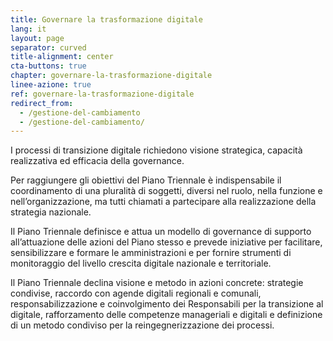 ```yaml
---
title: Governare la trasformazione digitale
lang: it
layout: page
separator: curved
title-alignment: center
cta-buttons: true
chapter: governare-la-trasformazione-digitale
linee-azione: true
ref: governare-la-trasformazione-digitale
redirect_from:
  - /gestione-del-cambiamento
  - /gestione-del-cambiamento/
---
```

I processi di transizione digitale richiedono visione strategica, capacità
realizzativa ed efficacia della governance. 

Per raggiungere gli obiettivi del Piano Triennale è indispensabile il
coordinamento di una pluralità di soggetti, diversi nel ruolo, nella funzione e
nell’organizzazione, ma tutti chiamati a partecipare alla realizzazione della
strategia nazionale.

Il Piano Triennale definisce e attua un modello di governance di supporto
all’attuazione delle azioni del Piano stesso e prevede iniziative per
facilitare, sensibilizzare e formare le amministrazioni e per fornire strumenti
di monitoraggio del livello crescita digitale nazionale e territoriale.

Il Piano Triennale declina visione e metodo in azioni concrete: strategie
condivise, raccordo con agende digitali regionali e comunali,
responsabilizzazione e coinvolgimento dei Responsabili per la transizione al
digitale, rafforzamento delle competenze manageriali e digitali e definizione di
un metodo condiviso per la reingegnerizzazione dei processi.
